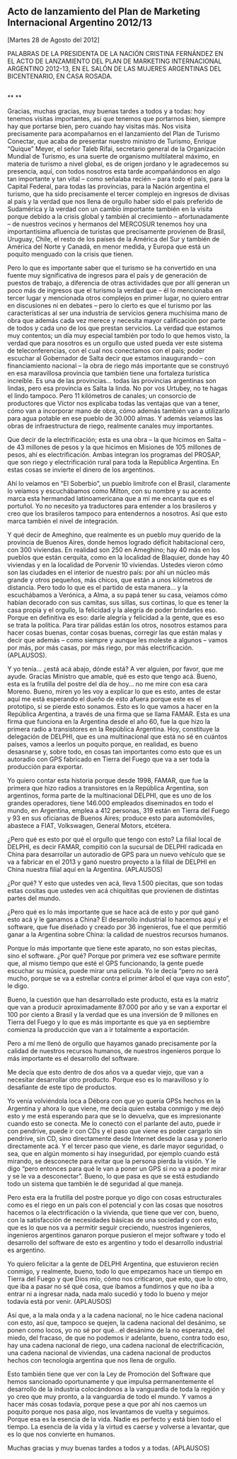 Acto de lanzamiento del Plan de Marketing Internacional Argentino 2012/13
-------------------------------------------------------------------------

[Martes 28 de Agosto del 2012]

PALABRAS DE LA PRESIDENTA DE LA NACIÓN CRISTINA FERNÁNDEZ EN EL ACTO DE
LANZAMIENTO DEL PLAN DE MARKETING INTERNACIONAL ARGENTINO 2012-13, EN EL
SALÓN DE LAS MUJERES ARGENTINAS DEL BICENTENARIO, EN CASA ROSADA.

\
** **

Gracias, muchas gracias, muy buenas tardes a todos y a todas: hoy
tenemos visitas importantes, así que tenemos que portarnos bien, siempre
hay que portarse bien, pero cuando hay visitas más. Nos visita
precisamente para acompañarnos en el lanzamiento del Plan de Turismo
Conectar, que acaba de presentar nuestro ministro de Turismo, Enrique
“Quique” Meyer, el señor Taleb Rifai, secretario general de la
Organización Mundial de Turismo, es una suerte de organismo multilateral
máximo, en materia de turismo a nivel global, es de origen jordano y le
agradecemos su presencia, aquí, con todos nosotros esta tarde
acompañándonos en algo tan importante y tan vital – como señalaba recién
– para todo el país, para la Capital Federal, para todas las provincias,
para la Nación argentina el turismo, que ha sido precisamente el tercer
complejo en ingresos de divisas al país y la verdad que nos llena de
orgullo haber sido el país preferido de Sudamérica y la verdad con un
cambio importante también en la visita porque debido a la crisis global
y también al crecimiento – afortunadamente – de nuestros vecinos y
hermanos del MERCOSUR tenemos hoy una importantísima afluencia de
turistas que precisamente provienen de Brasil, Uruguay, Chile, el resto
de los países de la América del Sur y también de América del Norte y
Canadá, en menor medida, y Europa que está un poquito menguado con la
crisis que tienen.

Pero lo que es importante saber que el turismo se ha convertido en una
fuente muy significativa de ingresos para el país y de generación de
puestos de trabajo, a diferencia de otras actividades que por allí
generan un poco más de ingresos que el turismo la verdad que – él lo
mencionaba en tercer lugar y mencionada otros complejos en primer lugar,
no quiero entrar en discusiones ni en debates – pero lo cierto es que el
turismo por las características al ser una industria de servicios genera
muchísima mano de obra que además cada vez merece y necesita mayor
calificación por parte de todos y cada uno de los que prestan servicios.
La verdad que estamos muy contentos; un día muy especial también por
todo lo que hemos visto, la verdad que para nosotros es un orgullo que
usted pueda ver este sistema de teleconferencias, con el cual nos
conectamos con el país; poder escuchar al Gobernador de Salta decir que
estamos inaugurando – con financiamiento nacional – la obra de riego más
importante que se construyó en esa maravillosa provincia que también
tiene una fortaleza turística increíble. Es una de las provincias… todas
las provincias argentinas son lindas, pero esa provincia es Salta la
linda. No por vos Urtubey, no te hagas el lindo tampoco. Pero 11
kilómetros de canales; un consorcio de productores que Víctor nos
explicaba todas las ventajas que van a tener, cómo van a incorporar mano
de obra, cómo además también van a utilizarlo para agua potable en ese
pueblo de 30.000 almas. Y además veíamos las obras de infraestructura de
riego, realmente canales muy importantes.

Que decir de la electrificación; esta es una obra – la que hicimos en
Salta – de 43 millones de pesos y la que hicimos en Misiones de 105
millones de pesos, ahí es electrificación. Ambas integran los programas
del PROSAP, que son riego y electrificación rural para toda la República
Argentina. En estas cosas se invierte el dinero de los argentinos.

Ahí lo veíamos en “El Soberbio”, un pueblo limítrofe con el Brasil,
claramente lo veíamos y escuchábamos como Milton, con su nombre y su
acento marca esta hermandad latinoamericana que a mí me encanta que es
el portuñol. Yo no necesito ya traductores para entender a los
brasileros y creo que los brasileros tampoco para entendernos a
nosotros. Así que esto marca también el nivel de integración.

Y qué decir de Ameghino, que realmente es un pueblo muy querido de la
provincia de Buenos Aires, donde hemos logrado déficit habitacional
cero, con 300 viviendas. En realidad son 250 en Ameghino; hay 40 más en
los pueblos que están cerquita, como en la localidad de Blaquier, donde
hay 40 viviendas y en la localidad de Porvenir 10 viviendas. Ustedes
vieron cómo son las ciudades en el interior de nuestro país: por ahí un
núcleo más grande y otros pequeños, más chicos, que están a unos
kilómetros de distancia. Pero todo lo que es el partido de esta manera…
y la escuchábamos a Verónica, a Alma, a su papá tener su casa, veíamos
cómo habían decorado con sus camitas, sus sillas, sus cortinas, lo que
es tener la casa propia y el orgullo, la felicidad y la alegría de poder
brindarles eso. Porque en definitiva es eso: darle alegría y felicidad a
la gente, que es eso se trata la política. Para tirar pálidas están los
otros, nosotros estamos para hacer cosas buenas, contar cosas buenas,
corregir las que están malas y decir que además – como siempre y aunque
les moleste a algunos – vamos por más, por más casas, por más riego, por
más electrificación. (APLAUSOS).

Y yo tenía… ¿está acá abajo, dónde está? A ver alguien, por favor, que
me ayude. Gracias Ministro que amable, qué es esto que tengo acá. Bueno,
esta es la frutilla del postre del día de hoy… no me mire con esa cara
Moreno. Bueno, miren yo les voy a explicar lo que es esto, antes de
estar aquí me está esperando el dueño de esto afuera porque este es el
prototipo, si se pierde esto sonamos. Esto es lo que vamos a hacer en la
República Argentina, a través de una firma que se llama FAMAR. Esta es
una firma que funciona en la Argentina desde el año 60, fue la que hizo
la primera radio a transistores en la República Argentina. Hoy,
constituye la delegación de DELPHI, que es una multinacional que está no
sé en cuántos países, vamos a leerlos un poquito porque, en realidad, es
bueno desasnarse y, sobre todo, en cosas tan importantes como esto que
es un autoradio con GPS fabricado en Tierra del Fuego que va a ser toda
la producción para exportar.

Yo quiero contar esta historia porque desde 1998, FAMAR, que fue la
primera que hizo radios a transistores en la República Argentina, son
argentinos, forma parte de la multinacional DELPHI, que es uno de los
grandes operadores, tiene 146.000 empleados diseminados en todo el
mundo, en Argentina, emplea a 412 personas, 319 están en Tierra del
Fuego y 93 en sus oficianas de Buenos Aires; produce esto para
automóviles, abastece a FIAT, Volkswagen, General Motors, etcétera.

¿Pero qué es esto por qué el orgullo que tengo con esto? La filial local
de DELPHI, es decir FAMAR, compitió con la sucursal de DELPHI radicada
en China para desarrollar un autoradio de GPS para un nuevo vehículo que
se va a fabricar en el 2013 y ganó nuestro proyecto a la filial de
DELPHI en China nuestra filial aquí en la Argentina. (APLAUSOS)

¿Por qué? Y esto que ustedes ven acá, lleva 1.500 piecitas, que son
todas estas cositas que ustedes ven acá chiquititas que provienen de
distintas partes del mundo.

¿Pero qué es lo más importante que se hace acá de esto y por qué ganó
esto acá y le ganamos a China? El desarrollo industrial lo hacemos aquí
y el software, que fue diseñado y creado por 36 ingenieros, fue el que
permitió ganar a la Argentina sobre China: la calidad de nuestros
recursos humanos. 

Porque lo más importante que tiene este aparato, no son estas piecitas,
sino el software. ¿Por qué? Porque por primera vez ese software permite
que, al mismo tiempo que esté el GPS funcionando, la gente puede
escuchar su música, puede mirar una película. Yo le decía “pero no será
mucho, porque se va a estrellar contra el primer árbol el que vaya con
esto”, le digo.

Bueno, la cuestión que han desarrollado este producto, esta es la matriz
que van a producir aproximadamente 87.000 por año y se van a exportar el
100 por ciento a Brasil y la verdad que es una inversión de 9 millones
en Tierra del Fuego y lo que es más importante es que ya en septiembre
comienza la producción que van a ir totalmente a exportación.

Pero a mí me llenó de orgullo que hayamos ganado precisamente por la
calidad de nuestros recursos humanos, de nuestros ingenieros porque lo
más importante es el desarrollo del software.

Me decía que esto dentro de dos años va a quedar viejo, que van a
necesitar desarrollar otro producto. Porque eso es lo maravilloso y lo
desafiante de este tipo de productos.

Yo venía volviéndola loca a Débora con que yo quería GPSs hechos en la
Argentina y ahora lo que viene, me decía quien estaba conmigo y me dejó
esto y me está esperando para que se lo devuelva, que es impresionante
cuando esto se conecta. Me lo conectó con el parlante del auto, puede ir
con pendrive, puede ir con CDs y el paso que viene es poder cargarlo sin
pendrive, sin CD, sino directamente desde Internet desde la casa y
ponerlo directamente acá. Y el tercer paso que viene, es darle mayor
seguridad, o sea, que en algún momento si hay inseguridad, por ejemplo
cuando está mirando, se desconecte para evitar que la persona pierda la
visión. Y le digo “pero entonces para qué le van a poner un GPS si no va
a poder mirar y se le va a desconectar”. Bueno, lo que pasa es que se
está estudiando todo un sistema que también le dé seguridad al que
maneja.

Pero esta era la frutilla del postre porque yo digo con cosas
estructurales como es el riego en un país con el potencial y con las
cosas que nosotros hacemos o la electrificación o la vivienda, que tiene
que ver con, bueno, con la satisfacción de necesidades básicas de una
sociedad y con esto, que es lo que nos va a permitir seguir creciendo,
nuestros ingenieros, ingenieros argentinos ganaron porque pusieron el
mejor software y todo el desarrollo del software de esto es argentino y
todo el desarrollo industrial es argentino.

Yo quiero felicitar a la gente de DELPHI Argentina, que estuvieron
recién conmigo, y realmente, bueno, todo lo que empezamos hace un tiempo
en Tierra del Fuego y que Dios mío, cómo nos criticaron, que esto, que
lo otro, que iba a pasar no sé qué cosa, que íbamos a fundirnos y que no
iba a entrar ni a ingresar nada, nada malo sucedió y todo lo bueno y
mejor todavía está por venir. (APLAUSOS)

Así que, a la mala onda y a la cadena nacional, no le hice cadena
nacional con esto, así que, tampoco se quejen, la cadena nacional del
desánimo, se ponen como locos, yo no sé por qué…el desánimo de la no
esperanza, del miedo, del fracaso, de que no podemos ir adelante, bueno,
contra todo eso, hay una cadena nacional de riego, una cadena nacional
de electrificación, una cadena nacional de viviendas, una cadena
nacional de productos hechos con tecnología argentina que nos llena de
orgullo.

Esto también tiene que ver con la Ley de Promoción del Software que
hemos sancionado oportunamente y que impulsa permanentemente el
desarrollo de la industria colocándonos a la vanguardia de toda la
región y yo creo que muy pronto, a la vanguardia de todo el mundo. Y
vamos a hacer más cosas todavía, porque pese a que por ahí nos caemos un
poquito porque nos pasa algo, nos levantamos de vuelta y seguimos.
Porque esa es la esencia de la vida. Nadie es perfecto y está bien todo
el tiempo. La esencia de la vida y la virtud es caerse y volverse a
levantar, que es lo que nos convierte en humanos.  

Muchas gracias y muy buenas tardes a todos y a todas. (APLAUSOS)
